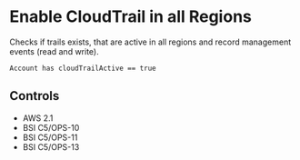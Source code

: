 # Enable CloudTrail in all Regions

Checks if trails exists, that are active in all regions and record management events (read and write).

```ccl
Account has cloudTrailActive == true
```

## Controls

* AWS 2.1
* BSI C5/OPS-10
* BSI C5/OPS-11
* BSI C5/OPS-13
